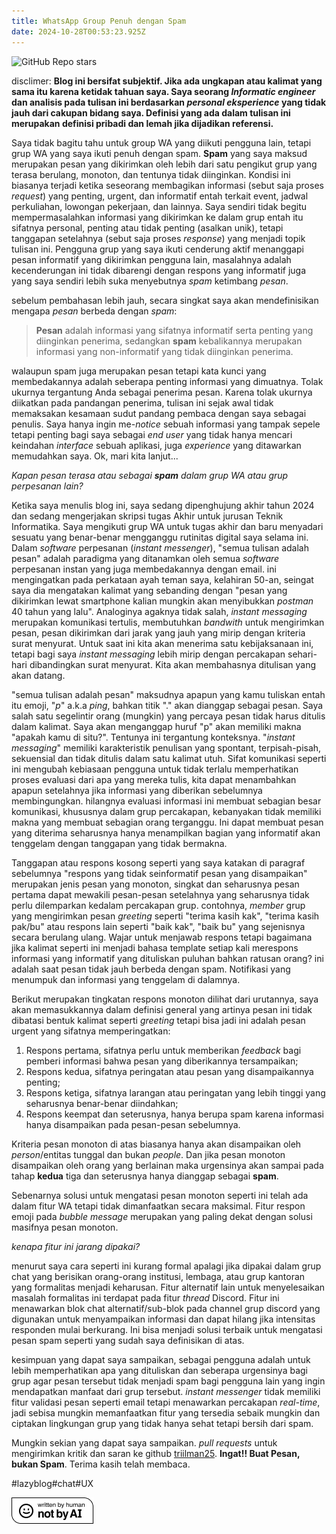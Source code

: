 ```yaml
---
title: WhatsApp Group Penuh dengan Spam
date: 2024-10-28T00:53:23.925Z
---
```



![GitHub Repo stars](https://img.shields.io/github/stars/triilman25/tinymind-blog?style=flat-square)

disclimer:
**Blog ini bersifat subjektif. Jika ada ungkapan atau kalimat yang sama itu karena ketidak tahuan saya. Saya seorang *Informatic engineer* dan analisis pada tulisan ini berdasarkan *personal eksperience* yang tidak jauh dari cakupan bidang saya. Definisi yang ada dalam tulisan ini merupakan definisi pribadi dan lemah jika dijadikan referensi.**

Saya tidak bagitu tahu untuk group WA yang diikuti pengguna lain, tetapi grup WA yang saya ikuti penuh dengan spam. **Spam** yang saya maksud merupakan pesan yang dikirimkan oleh lebih dari satu pengikut grup yang terasa berulang, monoton, dan tentunya tidak diinginkan. Kondisi ini biasanya terjadi ketika seseorang membagikan informasi (sebut saja proses *request*) yang penting, urgent, dan informatif entah terkait event, jadwal perkuliahan, lowongan pekerjaan, dan lainnya. Saya sendiri tidak begitu mempermasalahkan informasi yang dikirimkan ke dalam grup entah itu sifatnya personal, penting atau tidak penting (asalkan unik), tetapi tanggapan setelahnya (sebut saja proses *response*) yang menjadi topik tulisan ini. Pengguna grup yang saya ikuti cenderung aktif menanggapi pesan informatif yang dikirimkan pengguna lain, masalahnya adalah kecenderungan ini tidak dibarengi dengan respons yang informatif juga yang saya sendiri lebih suka menyebutnya *spam* ketimbang *pesan*.

sebelum pembahasan lebih jauh, secara singkat saya akan mendefinisikan mengapa *pesan* berbeda dengan *spam*:
> **Pesan** adalah informasi yang sifatnya informatif serta penting yang diinginkan penerima, sedangkan **spam** kebalikannya merupakan informasi yang non-informatif yang tidak diinginkan penerima.

walaupun spam juga merupakan pesan tetapi kata kunci yang membedakannya adalah seberapa penting informasi yang dimuatnya. Tolak ukurnya tergantung Anda sebagai penerima pesan. Karena tolak ukurnya diikatkan pada pandangan penerima, tulisan ini sejak awal tidak memaksakan kesamaan sudut pandang pembaca dengan saya sebagai penulis. Saya hanya ingin me-*notice* sebuah informasi yang tampak sepele tetapi penting bagi saya sebagai *end user* yang tidak hanya mencari keindahan *interface* sebuah aplikasi, juga *experience* yang ditawarkan memudahkan saya. Ok, mari kita lanjut...

_Kapan pesan terasa atau sebagai **spam** dalam grup WA atau grup perpesanan lain?_ 

Ketika saya menulis blog ini, saya sedang dipenghujung akhir tahun 2024 dan sedang mengerjakan skripsi tugas Akhir untuk jurusan Teknik Informatika. Saya mengikuti grup WA untuk tugas akhir dan baru menyadari sesuatu yang benar-benar mengganggu rutinitas digital saya selama ini. Dalam *software* perpesanan (*instant messenger*), "semua tulisan adalah pesan" adalah paradigma yang ditanamkan oleh semua *software* perpesanan instan yang juga membedakannya dengan email. ini mengingatkan pada perkataan ayah teman saya, kelahiran 50-an, seingat saya dia mengatakan kalimat yang sebanding dengan "pesan yang dikirimkan lewat smartphone kalian mungkin akan menyibukkan *postman* 40 tahun yang lalu". Analoginya agaknya tidak salah, *instant messaging* merupakan komunikasi tertulis, membutuhkan *bandwith* untuk mengirimkan pesan, pesan dikirimkan dari jarak yang jauh yang mirip dengan kriteria surat menyurat. Untuk saat ini kita akan menerima satu kebijaksanaan ini, tetapi bagi saya *instant messaging* lebih mirip dengan percakapan sehari-hari dibandingkan surat menyurat. Kita akan membahasnya ditulisan yang akan datang.

"semua tulisan adalah pesan" maksudnya apapun yang kamu tuliskan entah itu emoji, "*p*" a.k.a *ping*, bahkan titik "." akan dianggap sebagai pesan. Saya salah satu segelintir orang (mungkin) yang percaya pesan tidak harus ditulis dalam kalimat. Saya akan menganggap huruf "p" akan memiliki makna "apakah kamu di situ?". Tentunya ini tergantung konteksnya. "*instant messaging*" memiliki karakteristik penulisan yang spontant, terpisah-pisah, sekuensial dan tidak ditulis dalam satu kalimat utuh. Sifat komunikasi seperti ini mengubah kebiasaan pengguna untuk tidak terlalu memperhatikan proses evaluasi dari apa yang mereka tulis, kita dapat menambahkan apapun setelahnya jika informasi yang diberikan sebelumnya membingungkan. hilangnya evaluasi informasi ini membuat sebagian besar komunikasi, khususnya dalam grup percakapan, kebanyakan tidak memiliki makna yang membuat sebagian orang terganggu. Ini dapat membuat pesan yang diterima seharusnya hanya menampilkan bagian yang informatif akan tenggelam dengan tanggapan yang tidak bermakna. 

 Tanggapan atau respons kosong seperti yang saya katakan di paragraf sebelumnya "respons yang tidak seinformatif pesan yang disampaikan" merupakan jenis pesan yang monoton, singkat dan seharusnya pesan pertama dapat mewakili pesan-pesan setelahnya yang seharusnya tidak perlu dilemparkan kedalam percakapan grup. contohnya, *member* grup yang mengirimkan pesan *greeting* seperti "terima kasih kak", "terima kasih pak/bu" atau respons lain seperti "baik kak", "baik bu" yang sejenisnya secara berulang ulang. Wajar untuk menjawab respons tetapi bagaimana jika kalimat seperti ini menjadi bahasa template setiap kali merespons informasi yang informatif yang dituliskan puluhan bahkan ratusan orang? ini adalah saat pesan tidak jauh berbeda dengan spam. Notifikasi yang menumpuk dan informasi yang tenggelam di dalamnya. 

Berikut merupakan tingkatan respons monoton dilihat dari urutannya, saya akan memasukkannya dalam definisi general yang artinya pesan ini tidak dibatasi bentuk kalimat seperti *greeting* tetapi bisa jadi ini adalah pesan urgent yang sifatnya memperingatkan:
1.  Respons pertama, sifatnya perlu untuk memberikan *feedback* bagi pemberi informasi bahwa pesan yang diberikannya tersampaikan;
2. Respons kedua, sifatnya peringatan atau pesan yang disampaikannya penting;
3. Respons ketiga, sifatnya larangan atau peringatan yang lebih tinggi yang seharusnya benar-benar diindahkan;
4. Respons keempat dan seterusnya, hanya berupa spam karena informasi hanya disampaikan pada pesan-pesan sebelumnya.

Kriteria pesan monoton di atas biasanya hanya akan disampaikan oleh *person*/entitas tunggal dan bukan *people*. Dan jika pesan monoton disampaikan oleh orang yang berlainan maka urgensinya akan sampai pada tahap **kedua** tiga dan seterusnya hanya dianggap sebagai **spam**. 

Sebenarnya solusi untuk mengatasi pesan monoton seperti ini telah ada dalam fitur WA tetapi tidak dimanfaatkan secara maksimal. Fitur respon emoji pada *bubble message* merupakan yang paling dekat dengan solusi masifnya pesan monoton. 

*kenapa fitur ini jarang dipakai?*

menurut saya cara seperti ini kurang formal apalagi jika dipakai dalam grup chat yang berisikan orang-orang institusi, lembaga, atau grup kantoran yang formalitas menjadi keharusan. Fitur alternatif lain untuk menyelesaikan masalah formalitas ini terdapat pada fitur *thread* Discord. Fitur ini menawarkan blok chat alternatif/sub-blok pada channel grup discord yang digunakan untuk menyampaikan informasi dan dapat hilang jika intensitas responden mulai berkurang. Ini bisa menjadi solusi terbaik untuk mengatasi pesan spam seperti yang sudah saya definisikan di atas.

kesimpuan yang dapat saya sampaikan, sebagai pengguna adalah untuk lebih memperhatikan apa yang dituliskan dan seberapa urgensinya bagi grup agar pesan tersebut tidak menjadi spam bagi pengguna lain yang ingin mendapatkan manfaat dari grup tersebut. *instant messenger* tidak memiliki fitur validasi pesan seperti email tetapi menawarkan percakapan *real-time*, jadi sebisa mungkin memanfaatkan fitur yang tersedia sebaik mungkin dan ciptakan lingkungan grup yang tidak hanya sehat tetapi bersih dari spam.
 
Mungkin sekian yang dapat saya sampaikan. *pull requests* untuk mengirimkan kritik dan saran ke github [triilman25][1]. **Ingat!! Buat Pesan, bukan Spam**. Terima kasih telah membaca.

[1]: https://github.com/triilman25/tinymind-blog/pulls
#lazyblog#chat#UX


![Written-By-Human-Not-By-AI-Badge-white.png](https://github.com/triilman25/tinymind-blog/blob/main/assets/images/2024-10-26/1729917860180.png?raw=true)